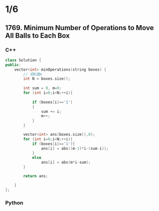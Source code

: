 # 1/6
## 1769. Minimum Number of Operations to Move All Balls to Each Box
### C++
``` c++
class Solution {
public:
    vector<int> minOperations(string boxes) {
        // 把K跟m
        int N = boxes.size();
        
        int sum = 0, m=0;
        for (int i=0;i<N;++i){
            
            if (boxes[i]=='1')
            {
                sum += i;
                m++;
            }
        }

        vector<int> ans(boxes.size(),0);
        for (int i=0;i<N;++i){
            if (boxes[i]=='1'){
                ans[i] = abs((m-1)*i-(sum-i));
            }
            else
                ans[i] = abs(m*i-sum);
        }

        return ans;

    }
};
```

### Python
```python

```